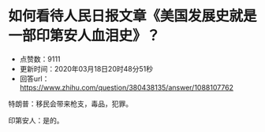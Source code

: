 # 如何看待人民日报文章《美国发展史就是一部印第安人血泪史》？
- 点赞数：9111
- 更新时间：2020年03月18日20时48分51秒
- 回答url：https://www.zhihu.com/question/380438135/answer/1088107762
<body>
 <p data-pid="EzEbvDGH">特朗普：移民会带来枪支，毒品，犯罪。</p>
 <p data-pid="f94iuCNf">印第安人：是的。</p>
</body>